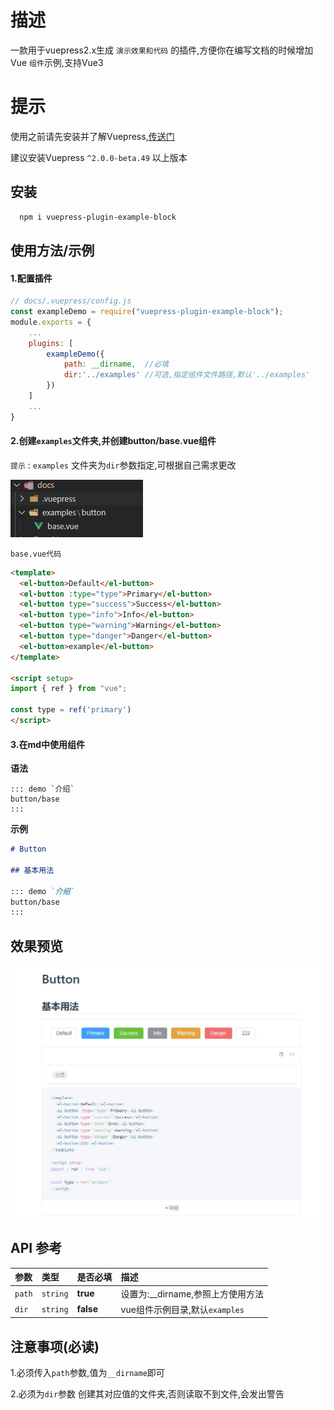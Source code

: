 
# 描述

一款用于vuepress2.x生成 `演示效果和代码` 的插件,方便你在编写文档的时候增加 Vue `组件`示例,支持Vue3

# 提示

使用之前请先安装并了解Vuepress,[传送门](https://v2.vuepress.vuejs.org/zh/)

建议安装Vuepress `^2.0.0-beta.49` 以上版本

## 安装

```bash
  npm i vuepress-plugin-example-block
```

## 使用方法/示例

#### 1.配置插件

```javascript
// docs/.vuepress/config.js
const exampleDemo = require("vuepress-plugin-example-block");
module.exports = {
    ...
    plugins: [
        exampleDemo({
            path: __dirname,  //必填
            dir:'../examples' //可选,指定组件文件路径,默认'../examples'
        })
    ]
    ...
}
```

#### 2.创建`examples`文件夹,并创建button/base.vue组件

`提示` : `examples` 文件夹为`dir`参数指定,可根据自己需求更改

![路径](./docs/assets/readme/examplePath.jpg)

`base.vue代码`

```html
<template>
  <el-button>Default</el-button>
  <el-button :type="type">Primary</el-button>
  <el-button type="success">Success</el-button>
  <el-button type="info">Info</el-button>
  <el-button type="warning">Warning</el-button>
  <el-button type="danger">Danger</el-button>
  <el-button>example</el-button>
</template>

<script setup>
import { ref } from "vue";

const type = ref('primary')
</script>
```

#### 3.在md中使用组件

**语法**

```
::: demo `介绍`
button/base
:::
```

**示例**

```md
# Button

## 基本用法

::: demo `介绍`
button/base
:::

```

## 效果预览

![路径](./docs/assets/readme/demo.jpg)

## API 参考

| 参数 | 类型     | 是否必填       | 描述                |
| :-------- | :------- | :------- | :------------------------- |
| `path` | `string` | **true** |设置为:__dirname,参照上方使用方法|
| `dir` | `string` | **false** |vue组件示例目录,默认`examples` |

## 注意事项(必读)

1.必须传入`path`参数,值为`__dirname`即可

2.必须为`dir`参数 创建其对应值的文件夹,否则读取不到文件,会发出警告
